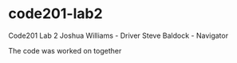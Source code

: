 # code201-lab2
Code201 Lab 2
 Joshua Williams - Driver
 Steve Baldock - Navigator

 The code was worked on together
